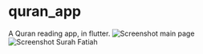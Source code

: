 # quran_app

A Quran reading app, in flutter.
![Screenshot main page](https://github.com/taaaf11/quran-app/assets/109919009/2ce2384b-e532-4cc7-a134-2e267a3f4bb3)
![Screenshot Surah Fatiah](https://github.com/taaaf11/quran-app/assets/109919009/50d84195-e296-48c0-8d50-5b2102e4f24c)
